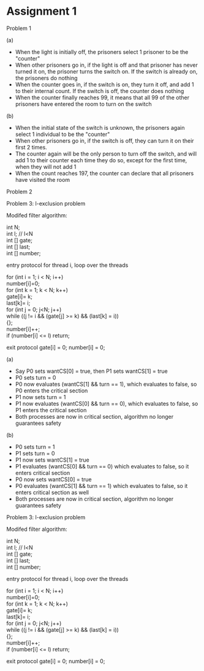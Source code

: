 # Assignment 1

Problem 1

(a) 
- When the light is initially off, the prisoners select 1 prisoner to be the "counter"
- When other prisoners go in, if the light is off and that prisoner has never turned it on, the prisoner turns the switch on. If the switch is already on, the prisoners do nothing
- When the counter goes in, if the switch is on, they turn it off, and add 1 to their internal count. If the switch is off, the counter does nothing
- When the counter finally reaches 99, it means that all 99 of the other prisoners have entered the room to turn on the switch

(b)
- When the initial state of the switch is unknown, the prisoners again select 1 individual to be the "counter"
- When other prisoners go in, if the switch is off, they can turn it on their first 2 times.
- The counter again will be the only person to turn off the switch, and will add 1 to their counter each time they do so, except for the first time, when they will not add 1
- When the count reaches 197, the counter can declare that all prisoners have visited the room


Problem 2

Problem 3: l-exclusion problem

Modifed filter algorithm:

int N;  
int l; // l<N  
int [] gate;  
int [] last;  
int [] number;  

entry protocol for  thread i, loop over the threads  

for (int i = 1; i < N; i++)  
	number[i]=0;  
	for (int k = 1; k < N; k++)  
		gate[i]= k;  
		last[k]= i;  
		for (int j = 0; j<N; j++)  
			while ((j != i && (gate[j] >= k) && (last[k] = i))  
			{};   
	number[i]++;    
	if (number[i] <= l) return;    

exit protocol  gate[i] = 0; 
               number[i] = 0;



(a)
- Say P0 sets wantCS[0] = true, then P1 sets wantCS[1] = true
- P0 sets turn = 0
- P0 now evaluates (wantCS[1] && turn == 1), which evaluates to false, so P0 enters the critical section
- P1 now sets turn = 1
- P1 now evaluates (wantCS[0] && turn == 0), which evaluates to false, so P1 enters the critical section
- Both processes are now in critical section, algorithm no longer guarantees safety

(b)
- P0 sets turn = 1
- P1 sets turn = 0
- P1 now sets wantCS[1] = true
- P1 evaluates (wantCS[0] && turn == 0) which evaluates to false, so it enters critical section
- P0 now sets wantCS[0] = true
- P0 evaluates (wantCS[1] && turn == 1) which evaluates to false, so it enters critical section as well
- Both processes are now in critical section, algorithm no longer guarantees safety

Problem 3: l-exclusion problem

Modifed filter algorithm:

int N;  
int l; // l<N  
int [] gate;  
int [] last;  
int [] number;  

entry protocol for  thread i, loop over the threads  

for (int i = 1; i < N; i++)  
	number[i]=0;  
	for (int k = 1; k < N; k++)  
		gate[i]= k;  
		last[k]= i;  
		for (int j = 0; j<N; j++)  
			while ((j != i && (gate[j] >= k) && (last[k] = i))  
			{};   
	number[i]++;    
	if (number[i] <= l) return;    

exit protocol  gate[i] = 0; 
               number[i] = 0;
